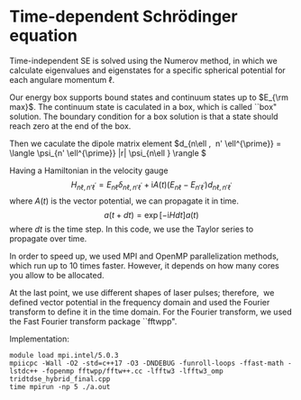 # Time-dependent Schrödinger equation
Time-independent SE is solved using the Numerov method, in which we calculate eigenvalues and eigenstates for a specific spherical potential for each angulare momentum $\ell$.




Our energy box supports bound states and continuum states up to $E_{\rm max}$. The continuum state is caculated in a box, which is called ``box" solution. The boundary condition for a box solution is that a state should reach zero at the end of the box.




Then we caculate the dipole matrix element $d_{n\ell ,  n' \ell^{\prime}} = \langle \psi_{n' \ell^{\prime}} |r| \psi_{n\ell } \rangle $


Having a Hamiltonian in the velocity gauge
$$H_{n\ell ,  n' \ell^{\prime}} = E_{n\ell} \delta_{n\ell ,  n' \ell^{\prime}} + \mathrm{i} A(t) (E_{n\ell} - E_{ n' \ell^{\prime}}) d_{n\ell ,  n' \ell^{\prime}}$$ where $A(t)$ is the vector potential, we can propagate it in time.
$$a(t + dt) = \exp[-\mathrm{i} H dt] a(t)$$
where $dt$ is the time step. In this code, we use the Taylor series to propagate over time.

In order to speed up, we used MPI and OpenMP parallelization methods, which run up to 10 times faster. However, it depends on how many cores you allow to be allocated.




At the last point, we use different shapes of laser pulses; therefore,  we defined vector potential in the frequency domain and used the Fourier transform to define it in the time domain. For the Fourier transform, we used the Fast Fourier transform package ``fftwpp".


Implementation:


```
module load mpi.intel/5.0.3
mpiicpc -Wall -O2 -std=c++17 -O3 -DNDEBUG -funroll-loops -ffast-math -lstdc++ -fopenmp fftwpp/fftw++.cc -lfftw3 -lfftw3_omp tridtdse_hybrid_final.cpp 
time mpirun -np 5 ./a.out
```
